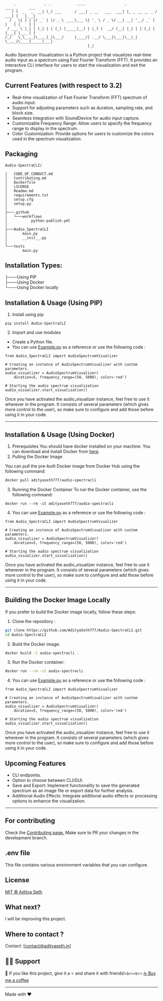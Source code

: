 ```
    _             _ _            ____                  _              ____ _     ___
   / \  _   _  __| (_) ___      / ___| _ __   ___  ___| |_ _ __ __ _ / ___| |   |_ _|
  / _ \| | | |/ _` | |/ _ \ ____\___ \| '_ \ / _ \/ __| __| '__/ _` | |   | |    | |
 / ___ \ |_| | (_| | | (_) |_____|__) | |_) |  __/ (__| |_| | | (_| | |___| |___ | |
/_/   \_\__,_|\__,_|_|\___/     |____/| .__/ \___|\___|\__|_|  \__,_|\____|_____|___|
                                      |_|
```

Audio Spectrum Visualization is a Python project that visualizes real-time audio input as a spectrum using Fast Fourier Transform (FFT). It provides an interactive CLI interface for users to start the visualization and exit the program.

## Current Features (with respect to 3.2)

- Real-time visualization of Fast Fourier Transform (FFT) spectrum of audio input.
- Support for adjusting parameters such as duration, sampling rate, and block size.
- Seamless integration with SoundDevice for audio input capture.
- Customizable Frequency Range: Allow users to specify the frequency range to display in the spectrum.
- Color Customization: Provide options for users to customize the colors used in the spectrum visualization.

## Packaging

```
Audio-SpectraCLI/

│   CODE_OF_CONDUCT.md
│   Contributing.md
│   Dockerfile
│   LICENSE
│   Readme.md
│   requirements.txt
│   setup.cfg
│   setup.py
│
├───.github
│   └───workflows
│           python-publish.yml
│
├───Audio_SpectraCLI
│       main.py
│       __init__.py
│
└───tests
        main.py
```

## Installation Types:

├───Using PIP <br>
├───Using Docker <br>
└───Using Docker locally <br>

## Installation & Usage (Using PIP)

1. Install using pip

```
pip install Audio-SpectraCLI
```

2. Import and use modules

- Create a Python file.
- You can use [Example.py](https://github.com/AdityaSeth777/Audio-SpectraCLI/blob/main/tests/main.py) as a reference or use the following code :

```
from Audio_SpectraCLI import AudioSpectrumVisualizer

# Creating an instance of AudioSpectrumVisualizer with custom parameters.
audio_visualizer = AudioSpectrumVisualizer(
    duration=5, frequency_range=(50, 5000), color='red')

# Starting the audio spectrum visualization
audio_visualizer.start_visualization()
```

Once you have activated the audio_visualizer instance, feel free to use it wherever in the program. It consists of several parameters (which gives more control to the user), so make sure to configure and add those before using it in your code.

---

## Installation & Usage (Using Docker)

1. Prerequisites
   You should have docker installed on your machine. You can download and install Docker from [here](https://www.docker.com/products/docker-desktop).
2. Pulling the Docker Image

You can pull the pre-built Docker image from Docker Hub using the following command:

```sh
docker pull adityaseth777/audio-spectracli
```

3. Running the Docker Container
   To run the Docker container, use the following command:

```
docker run --rm -it adityaseth777/audio-spectracli
```

4. You can use [Example.py](https://github.com/AdityaSeth777/Audio-SpectraCLI/blob/main/tests/main.py) as a reference or use the following code :

```
from Audio_SpectraCLI import AudioSpectrumVisualizer

# Creating an instance of AudioSpectrumVisualizer with custom parameters.
audio_visualizer = AudioSpectrumVisualizer(
    duration=5, frequency_range=(50, 5000), color='red')

# Starting the audio spectrum visualization
audio_visualizer.start_visualization()
```

Once you have activated the audio_visualizer instance, feel free to use it wherever in the program. It consists of several parameters (which gives more control to the user), so make sure to configure and add those before using it in your code.

---

## Building the Docker Image Locally

If you prefer to build the Docker image locally, follow these steps:

1. Clone the repository :

```sh
git clone https://github.com/AdityaSeth777/Audio-SpectraCLI.git
cd Audio-SpectraCLI
```

2. Build the Docker image:

```sh
docker build -t audio-spectracli .
```

3. Run the Docker container:

```sh
docker run --rm -it audio-spectracli
```

4. You can use [Example.py](https://github.com/AdityaSeth777/Audio-SpectraCLI/blob/main/tests/main.py) as a reference or use the following code :

```
from Audio_SpectraCLI import AudioSpectrumVisualizer

# Creating an instance of AudioSpectrumVisualizer with custom parameters.
audio_visualizer = AudioSpectrumVisualizer(
    duration=5, frequency_range=(50, 5000), color='red')

# Starting the audio spectrum visualization
audio_visualizer.start_visualization()
```

Once you have activated the audio_visualizer instance, feel free to use it wherever in the program. It consists of several parameters (which gives more control to the user), so make sure to configure and add those before using it in your code.

## Upcoming Features

- CLI endpoints.
- Option to choose between CLI/GUI.
- Save and Export: Implement functionality to save the generated spectrum as an image file or export data for further analysis.
- Additional Audio Effects: Integrate additional audio effects or processing options to enhance the visualization.

---

## For contributing

Check the [Contributing page.](https://github.com/AdityaSeth777/Audio-SpectraCLI/blob/main/Contributing.md)
Make sure to PR your changes in the development branch.

## .env file

This file contains various environment variables that you can configure.

## License

[MIT © Aditya Seth](https://github.com/AdityaSeth777/Audio-SpectraCLI/blob/main/LICENSE)

## What next?

I will be improving this project.

## Where to contact ?

Contact: [contact@adityaseth.in]

## 🙋‍♂️ Support

💙 If you like this project, give it a ⭐ and share it with friends!`<br><br>`
[☕ Buy me a coffee](https://www.buymeacoffee.com/adityaseth)

---

Made with ❤️
